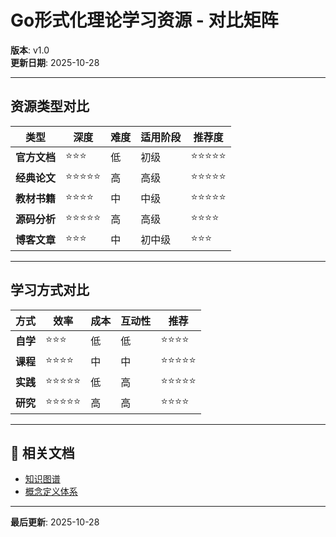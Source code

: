 # Go形式化理论学习资源 - 对比矩阵

**版本**: v1.0  
**更新日期**: 2025-10-28

---

## 资源类型对比

| 类型 | 深度 | 难度 | 适用阶段 | 推荐度 |
|------|------|------|---------|-------|
| **官方文档** | ⭐⭐⭐ | 低 | 初级 | ⭐⭐⭐⭐⭐ |
| **经典论文** | ⭐⭐⭐⭐⭐ | 高 | 高级 | ⭐⭐⭐⭐⭐ |
| **教材书籍** | ⭐⭐⭐⭐ | 中 | 中级 | ⭐⭐⭐⭐⭐ |
| **源码分析** | ⭐⭐⭐⭐⭐ | 高 | 高级 | ⭐⭐⭐⭐ |
| **博客文章** | ⭐⭐⭐ | 中 | 初中级 | ⭐⭐⭐ |

---

## 学习方式对比

| 方式 | 效率 | 成本 | 互动性 | 推荐 |
|------|------|------|-------|------|
| **自学** | ⭐⭐⭐ | 低 | 低 | ⭐⭐⭐⭐ |
| **课程** | ⭐⭐⭐⭐ | 中 | 中 | ⭐⭐⭐⭐⭐ |
| **实践** | ⭐⭐⭐⭐⭐ | 低 | 高 | ⭐⭐⭐⭐⭐ |
| **研究** | ⭐⭐⭐⭐⭐ | 高 | 高 | ⭐⭐⭐⭐ |

---

## 🔗 相关文档

- [知识图谱](./00-知识图谱.md)
- [概念定义体系](./00-概念定义体系.md)

---

**最后更新**: 2025-10-28
